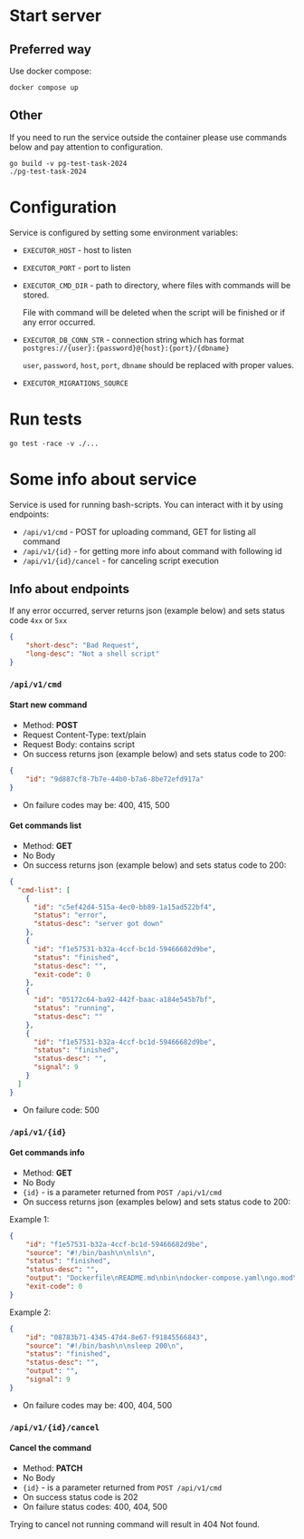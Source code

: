 # Start server

## Preferred way

Use docker compose:
```shell
docker compose up
```

## Other

If you need to run the service outside the container please use commands below and 
pay attention to configuration.

```shell
go build -v pg-test-task-2024
./pg-test-task-2024
```

# Configuration

Service is configured by setting some environment variables:
- `EXECUTOR_HOST` - host to listen
- `EXECUTOR_PORT` - port to listen
- `EXECUTOR_CMD_DIR` - path to directory, where files with commands will be stored. 

    File with command will be deleted when the script will be finished or if any error occurred.

- `EXECUTOR_DB_CONN_STR` - connection string which has format `postgres://{user}:{password}@{host}:{port}/{dbname}`
    
    `user`, `password`, `host`, `port`, `dbname` should be replaced with proper values.

- `EXECUTOR_MIGRATIONS_SOURCE`

# Run tests

```shell
go test -race -v ./...
```

# Some info about service

Service is used for running bash-scripts. You can interact with it by using endpoints:
- `/api/v1/cmd` - POST for uploading command, GET for listing all command
- `/api/v1/{id}` - for getting more info about command with following id
- `/api/v1/{id}/cancel` - for canceling script execution 

## Info about endpoints

If any error occurred, server returns json (example below) and sets status code `4xx` or `5xx`
```json
{
    "short-desc": "Bad Request",
    "long-desc": "Not a shell script"
}
```

### `/api/v1/cmd`

#### Start new command

- Method: **POST**
- Request Content-Type: text/plain
- Request Body: contains script
- On success returns json (example below) and sets status code to 200:
```json
{
    "id": "9d887cf8-7b7e-44b0-b7a6-8be72efd917a"
}
```
- On failure codes may be: 400, 415, 500

#### Get commands list

- Method: **GET**
- No Body
- On success returns json (example below) and sets status code to 200:
```json
{
  "cmd-list": [
    {
      "id": "c5ef42d4-515a-4ec0-bb89-1a15ad522bf4",
      "status": "error",
      "status-desc": "server got down"
    },
    {
      "id": "f1e57531-b32a-4ccf-bc1d-59466682d9be",
      "status": "finished",
      "status-desc": "",
      "exit-code": 0
    },
    {
      "id": "05172c64-ba92-442f-baac-a184e545b7bf",
      "status": "running",
      "status-desc": ""
    },
    {
      "id": "f1e57531-b32a-4ccf-bc1d-59466682d9be",
      "status": "finished",
      "status-desc": "",
      "signal": 9
    }
  ]
}
```
- On failure code: 500

### `/api/v1/{id}`

#### Get commands info

- Method: **GET**
- No Body
- `{id}` - is a parameter returned from `POST /api/v1/cmd`
- On success returns json (examples below) and sets status code to 200:

Example 1:
```json
{
    "id": "f1e57531-b32a-4ccf-bc1d-59466682d9be",
    "source": "#!/bin/bash\n\nls\n",
    "status": "finished",
    "status-desc": "",
    "output": "Dockerfile\nREADME.md\nbin\ndocker-compose.yaml\ngo.mod\ngo.sum\ninternal\nmain.go\npg-test-task-2024\npkg\nscripts\nsrc\ntask.md\n",
    "exit-code": 0
}
```

Example 2:
```json
{
    "id": "08783b71-4345-47d4-8e67-f91845566843",
    "source": "#!/bin/bash\n\nsleep 200\n",
    "status": "finished",
    "status-desc": "",
    "output": "",
    "signal": 9
}
```
- On failure codes may be: 400, 404, 500

### `/api/v1/{id}/cancel`

#### Cancel the command

- Method: **PATCH**
- No Body
- `{id}` - is a parameter returned from `POST /api/v1/cmd`
- On success status code is 202
- On failure status codes: 400, 404, 500

Trying to cancel not running command will result in 404 Not found.

